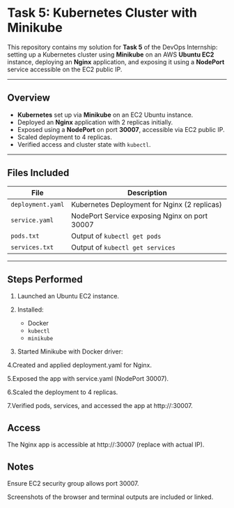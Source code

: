 # Task 5: Kubernetes Cluster with Minikube

This repository contains my solution for **Task 5** of the DevOps Internship: setting up a Kubernetes cluster using **Minikube** on an AWS **Ubuntu EC2** instance, deploying an **Nginx** application, and exposing it using a **NodePort** service accessible on the EC2 public IP.

---

## Overview

- **Kubernetes** set up via **Minikube** on an EC2 Ubuntu instance.
- Deployed an **Nginx** application with 2 replicas initially.
- Exposed using a **NodePort** on port **30007**, accessible via EC2 public IP.
- Scaled deployment to 4 replicas.
- Verified access and cluster state with `kubectl`.

---

## Files Included

| File            | Description                                      |
|-----------------|--------------------------------------------------|
| `deployment.yaml` | Kubernetes Deployment for Nginx (2 replicas)     |
| `service.yaml`    | NodePort Service exposing Nginx on port 30007   |
| `pods.txt`        | Output of `kubectl get pods`                    |
| `services.txt`    | Output of `kubectl get services`                |

---

## Steps Performed

1. Launched an Ubuntu EC2 instance.
   
2. Installed:
   - Docker
   - `kubectl`
   - `minikube`

3. Started Minikube with Docker driver:
   
 4.Created and applied deployment.yaml for Nginx.

 5.Exposed the app with service.yaml (NodePort 30007).

 6.Scaled the deployment to 4 replicas.

 7.Verified pods, services, and accessed the app at http://<ec2-public-ip>:30007.

## Access

The Nginx app is accessible at http://<ec2-public-ip>:30007 (replace with actual IP).

## Notes

Ensure EC2 security group allows port 30007.

Screenshots of the browser and terminal outputs are included or linked.
